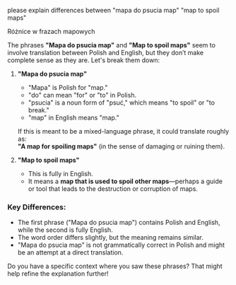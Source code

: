 please explain differences between "mapa do psucia map" "map to spoil maps"

Różnice w frazach mapowych

The phrases **"Mapa do psucia map"** and **"Map to spoil maps"** seem to involve translation between Polish and English, but they don’t make complete sense as they are. Let's break them down:

1. **"Mapa do psucia map"**  
   - "Mapa" is Polish for "map."  
   - "do" can mean "for" or "to" in Polish.  
   - "psucia" is a noun form of "psuć," which means "to spoil" or "to break."  
   - "map" in English means "map."  

   If this is meant to be a mixed-language phrase, it could translate roughly as:  
   **"A map for spoiling maps"** (in the sense of damaging or ruining them).  

2. **"Map to spoil maps"**  
   - This is fully in English.  
   - It means a **map that is used to spoil other maps**—perhaps a guide or tool that leads to the destruction or corruption of maps.  

### Key Differences:
- The first phrase ("Mapa do psucia map") contains Polish and English, while the second is fully English.
- The word order differs slightly, but the meaning remains similar.
- "Mapa do psucia map" is not grammatically correct in Polish and might be an attempt at a direct translation.

Do you have a specific context where you saw these phrases? That might help refine the explanation further!
